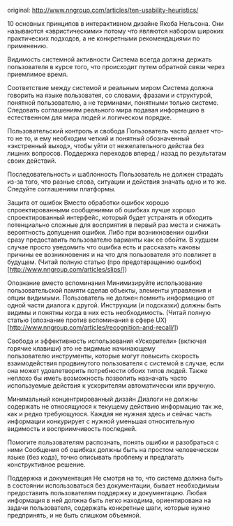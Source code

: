 original: http://www.nngroup.com/articles/ten-usability-heuristics/

10 основных принципов в интерактивном дизайне Якоба Нельсона. Они называются «эвристическими» потому что являются набором широких практических подходов, а не конкретными рекомендациями по применению.

Видимость системной активности
	Система всегда должна держать пользователя в курсе того, что происходит путем обратной связи через приемлимое время.
	 
Соответствие между системой и реальным миром
	Система должна говорить на языке пользоватея, со словами, фразами и структурой, понятной пользователю, а не терминами, понятными только системе. Следовать соглашениям реального мира подавая информацию в естественном для мира людей и логическом порядке.
	 
Пользовательский контроль и свобода
	Пользователь часто делает что-то не то, и ему необходим четкий и понятный обозначенный «экстренный выход», чтобы уйти от нежелательного действа без лишних вопросов. Поддержка переходов вперед / назад по результатам своих действий.
	 
Последовательность и шаблонность
	Пользователь не должен страдать из-за того, что разные слова, ситуации и действия значать одно и то же. Следуйте соглашениям платформы.
	 
Защита от ошибок
	Вместо обработки ошибок хорошо спроектированными сообщениями об ошибках лучше хорошо спроектированный интерфейс, который будет устранять и обходить потенциально сложные для восприятия в первый раз места и снижать вероятность допущения ошибки. Либо при возникновении ошибки сразу предоставить пользователю варианты как ее обойти. В худшем случае просто уведомить что ошибка есть и рассказать каковы причины ее возникновения и на что для пользователя это повлияет в будущем.
	(Читай полную статью (про предотвращению ошибок)[http://www.nngroup.com/articles/slips/])
	 
Опознание вместо вспоминания
	Минимизируйте использование пользовательской памяти сделав объекты, элементы управления и опции видимыми. Пользователь не должен помнить информацию от одной части диалога к другой. Инструкции (и подсказки) должны быть видимы и понятны когда в них есть необходимость.
	(Читай полную статью (опознание против вспоминания в сфере UX)[http://www.nngroup.com/articles/recognition-and-recall/])
	 
Свобода и эффективность использования
	«Ускорители» (включая горячие клавиши) это не видимые начинающему пользователю инструменты, которые могут повысить скорость взаимодействия продвинутого пользователя с системой в случае, если она может удовлетворить потребности обоих типов людей. Также неплохо бы иметь возможность позволить назначать часто используемые действия к ускорителям автоматически или вручную.
	 
Минимальный концентрированный дизайн
	Диалоги не должны содержать не относящуюся к текущему действию информацию так же, как и редко требующуюся. Каждая не нужная здесь и сейчас часть информации конкурирует с нужной уменьшая относительную видимость и восприимчивость последней.
	 
Помогите пользователям распознать, понять ошибки и разобраться с ними
	Сообщения об ошибках должны быть на простом человеческом языке (без кода), точно описывать проблему и предлагать конструктивное решение.
	 
Поддержка и документация
	Не смотря на то, что система должна быть в состоянии использоваться без документации, бывает необходимым предоставить пользователям поддержку и документацию. Любая информация в ней должна быть легко находима, ориентирована на задачи пользователя, содержать конкретные шаги, которые нужно предпринять, и не быть слишком объемной.

